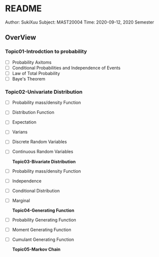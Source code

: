 # README

Author: SukiXuu Subject: MAST20004 Time: 2020-09-12, 2020 Semester

## OverView

### Topic01-Introdction to probability

* [ ] Probability Axitoms
* [ ] Conditional Probabilities and Independence of Events
* [ ] Law of Total Probability
* [ ] Baye's Theorem

### Topic02-Univariate Distribution

* [ ] Probability mass/density Function
* [ ] Distribution Function
* [ ] Expectation
* [ ] Varians
* [ ] Discrete Random Variables
* [ ] Continuous Random Variables

  **Topic03-Bivariate Distribution**

* [ ] Probability mass/density Function
* [ ] Independence
* [ ] Conditional Distribution
* [ ] Marginal

  **Topic04-Generating Function**

* [ ] Probability Generating Function
* [ ] Moment Generating Function
* [ ] Cumulant Generating Function

  **Topic05-Markov Chain**

